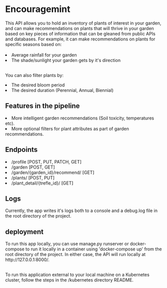 <h1>Encouragemint</h1>
This API allows you to hold an inventory of plants of interest in your garden, and can make recommendations
on plants that will thrive in your garden based on key pieces of information that can be gleaned from public
APIs and databases. For example, it can make recommendations on plants for specific seasons based on:</br></br>
<li>Average rainfall for your garden</li>
<li>The shade/sunlight your garden gets by it's direction</li></br>

You can also filter plants by:</br>
<li>The desired bloom period</li>
<li>The desired duration (Perennial, Annual, Biennial)</li>

<h2>Features in the pipeline</h2>
<li>More intelligent garden recommendations (Soil toxicity, temperatures etc).</li>
<li>More optional filters for plant attributes as part of garden recommendations.</li>

<h2>Endpoints</h2>
<li>/profile [POST, PUT, PATCH, GET]</li>
<li>/garden [POST, GET]</li>
<li>/garden/{garden_id}/recommend/ [GET]</li>
<li>/plants/ [POST, PUT]</li>
<li>/plant_detail/{trefle_id}/ [GET]</li>

<h2>Logs</h2>
Currently, the app writes it's logs both to a console and a debug.log file in the root directory of the project.

<h2>deployment</h2>
To run this app locally, you can use manage.py runserver or docker-compose to run it locally in a container using
'docker-compose up' from the root directory of the project. In either case, the API will run locally at
http://127.0.0.1:8000/.</br></br>

To run this application external to your local machine on a Kubernetes cluster, follow the steps in the
/kubernetes directory README.


